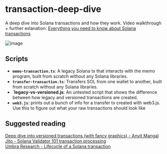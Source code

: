 # transaction-deep-dive
A deep dive into Solana transactions and how they work. Video walkthrough + further exlanation: [Everything you need to know about Solana transactions](https://www.youtube.com/watch?v=cu5GNWnN7IU)

![image](https://github.com/AlmostEfficient/transaction-deep-dive/assets/42661870/c8066219-ddc2-47af-ae3c-d764c1ba53d7)

## Scripts
- **`memo-transaction.ts`**: A legacy Solana tx that interacts with the memo program, built from scratch without any Solana libraries.
- **`transfer-transaction.ts`**: Transfers SOL from one wallet to another, built from scratch without any Solana libraries.
-  **`legacy-vs-versioned.js**: An untested script that shows the difference between how legacy and versioned transactions are created.
-  **`web3.js`**: prints out a bunch of info for a transfer tx created with web3.js. Use this to figure out what your raw transactions should look like

## Suggested reading
[Deep dive into versioned transactions (with fancy graphics) - Anvit Mangal](https://anvit.hashnode.dev/versioned-transactions)   
[Jito - Solana Validator 101 transaction processing](https://www.jito.wtf/blog/solana-validator-101-transaction-processing/)   
[Umbra Research - Lifecycle of a Solana transaction](https://www.umbraresearch.xyz/writings/lifecycle-of-a-solana-transaction)   